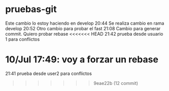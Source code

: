 # pruebas-git

Este cambio lo estoy haciendo en develop
20:44 Se realiza cambio en rama develop
20:52 Otro cambio para probar el fast
21:08 Cambio para generar commit. Quiero probar  rebase
<<<<<<< HEAD
21:42 prueba desde usuario 1 para conflictos

10/Jul 17:49: voy a forzar un rebase
=======

21:41 prueba desde user2 para conflictos
>>>>>>> 9eae22b (12 commit)
